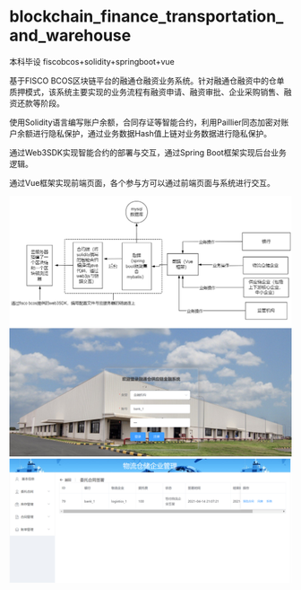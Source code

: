 # blockchain_finance_transportation_and_warehouse
本科毕设  fiscobcos+solidity+springboot+vue


基于FISCO BCOS区块链平台的融通仓融资业务系统。针对融通仓融资中的仓单质押模式，该系统主要实现的业务流程有融资申请、融资审批、企业采购销售、融资还款等阶段。

使用Solidity语言编写账户余额，合同存证等智能合约，利用Paillier同态加密对账户余额进行隐私保护，通过业务数据Hash值上链对业务数据进行隐私保护。

通过Web3SDK实现智能合约的部署与交互，通过Spring Boot框架实现后台业务逻辑。

通过Vue框架实现前端页面，各个参与方可以通过前端页面与系统进行交互。

![Image text](https://github.com/jisooma/blockchain_finance_transportation_and_warehouse/blob/main/images/fuc1.png)
![Image text](https://github.com/jisooma/blockchain_finance_transportation_and_warehouse/blob/main/images/image1.png)
![Image text](https://github.com/jisooma/blockchain_finance_transportation_and_warehouse/blob/main/images/image2.png)
